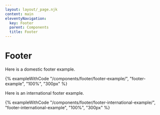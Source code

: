 ```yaml
---
layout: layout/_page.njk
content: main
eleventyNavigation:
  key: Footer
  parent: Components
  title: Footer
---
```


# Footer

Here is a domestic footer example.

{% exampleWithCode "/components/footer/footer-example/", "footer-example", "100%", "300px" %}

Here is an international footer example.

{% exampleWithCode "/components/footer/footer-international-example/", "footer-international-example", "100%", "300px" %}


